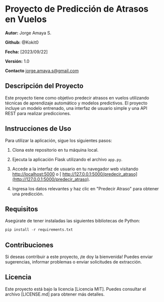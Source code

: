# Proyecto de Predicción de Atrasos en Vuelos

**Autor:** Jorge Amaya S. 

**Github:** @Kokit0

**Fecha:** [2023/09/22]

**Versión:** 1.0

**Contacto** jorge.amaya.s@gmail.com

## Descripción del Proyecto

Este proyecto tiene como objetivo predecir atrasos en vuelos utilizando técnicas de aprendizaje automático y modelos predictivos. El proyecto incluye un modelo entrenado, una interfaz de usuario simple y una API REST para realizar predicciones.

## Instrucciones de Uso

Para utilizar la aplicación, sigue los siguientes pasos:

1. Clona este repositorio en tu máquina local.

2. Ejecuta la aplicación Flask utilizando el archivo `app.py`.

3. Accede a la interfaz de usuario en tu navegador web visitando [http://localhost:5000](http://localhost:5000) o [ http://127.0.0.1:5000/predecir_atraso](http://127.0.0.1:5000/predecir_atraso).

4. Ingresa los datos relevantes y haz clic en "Predecir Atraso" para obtener una predicción.

## Requisitos

Asegúrate de tener instaladas las siguientes bibliotecas de Python:
```python
pip install -r requirements.txt
```


## Contribuciones

Si deseas contribuir a este proyecto, ¡te doy la bienvenida! Puedes enviar sugerencias, informar problemas o enviar solicitudes de extracción.

## Licencia

Este proyecto está bajo la licencia [Licencia MIT]. Puedes consultar el archivo [LICENSE.md] para obtener más detalles.